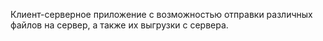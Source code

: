 Клиент-серверное приложение с возможностью отправки различных файлов  на сервер,
а также  их выгрузки с сервера.
